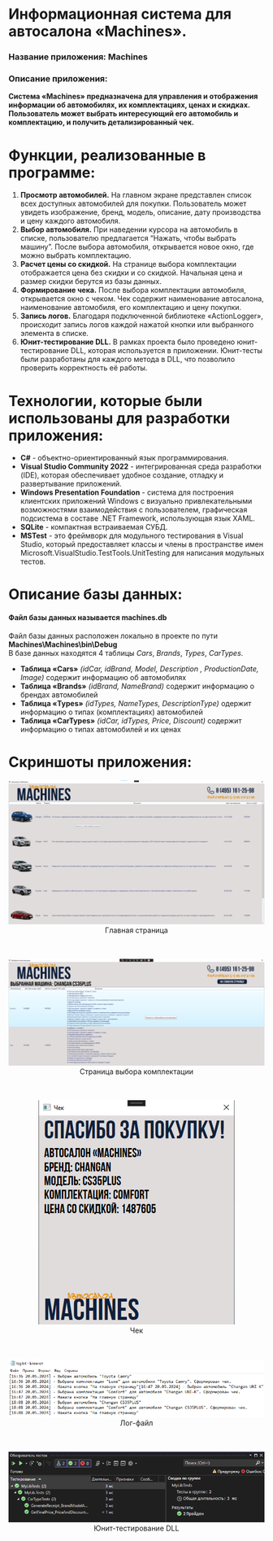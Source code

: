 # Информационная система для автосалона «Machines».
### Название приложения: Machines
### Описание приложения:
**Система «Machines» предназначена для управления и отображения информации об автомобилях, их комплектациях, ценах и скидках. Пользователь может выбрать интересующий его автомобиль и комплектацию, и получить детализированный чек.**

# Функции, реализованные в программе:
1. **Просмотр автомобилей.** На главном экране представлен список всех доступных автомобилей для покупки. Пользователь может увидеть изображение, бренд, модель, описание, дату производства и цену каждого автомобиля.
2. **Выбор автомобиля.** При наведении курсора на автомобиль в списке, пользователю предлагается “Нажать, чтобы выбрать машину”. После выбора автомобиля, открывается новое окно, где можно выбрать комплектацию.
3. **Расчет цены со скидкой.** На странице выбора комплектации отображается цена без скидки и со скидкой. Начальная цена и размер скидки берутся из базы данных.
4. **Формирование чека.** После выбора комплектации автомобиля, открывается окно с чеком. Чек содержит наименование автосалона, наименование автомобиля, его комплектацию и цену покупки.
5. **Запись логов.** Благодаря подключенной библиотеке «ActionLogger», происходит запись логов каждой нажатой кнопки или выбранного элемента в списке.
6. **Юнит-тестирование DLL.** В рамках проекта было проведено юнит-тестирование DLL, которая используется в приложении. Юнит-тесты были разработаны для каждого метода в DLL, что позволило проверить корректность её работы.

# Технологии, которые были использованы для разработки приложения:
- **C#** - объектно-ориентированный язык программирования.
- **Visual Studio Community 2022** - интегрированная среда разработки (IDE), которая обеспечивает удобное создание, отладку и развертывание приложений.
- **Windows Presentation Foundation** - система для построения клиентских приложений Windows с визуально привлекательными возможностями взаимодействия с пользователем, графическая подсистема в составе .NET Framework, использующая язык XAML.
- **SQLite** - компактная встраиваемая СУБД.
- **MSTest** - это фреймворк для модульного тестирования в Visual Studio, который предоставляет классы и члены в пространстве имен Microsoft.VisualStudio.TestTools.UnitTesting для написания модульных тестов.

# Описание базы данных:
#### Файл базы данных называется machines.db <br/>
Файл базы данных расположен локально в проекте по пути **Machines\Machines\bin\Debug** </br>
В базе данных находятся 4 таблицы _Cars_, _Brands_, _Types_, _CarTypes_.

- **Таблица «Cars»** _(idCar, idBrand, Model, Description , ProductionDate, Image)_ содержит информацию об автомобилях
- **Таблица «Brands»** _(idBrand, NameBrand)_ содержит информацию о брендах автомобилей
- **Таблица «Types»** _(idTypes, NameTypes, DescriptionType)_ одержит информацию о типах (комплектациях) автомобилей
- **Таблица «CarTypes»** _(idCar, idTypes, Price, Discount)_ содержит информацию о типах автомобилей и их ценах


# Скриншоты приложения:

<p align="center">
  <img <img src="https://github.com/vanyaokblog/Machines/blob/main/Screenshots/MainWindow.png">
</br>Главная страница
</br> </br> </br>
</p>

<p align="center">
  <img <img src="https://github.com/vanyaokblog/Machines/blob/main/Screenshots/CarDetailsWindow.png">
</br>Страница выбора комплектации
</br> </br> </br>
</p>

<p align="center">
  <img <img src="https://github.com/vanyaokblog/Machines/blob/main/Screenshots/ReceiptWindow.png">
</br>Чек
</br> </br> </br>
</p>

<p align="center">
  <img <img src="https://github.com/vanyaokblog/Machines/blob/main/Screenshots/log.png">
</br>Лог-файл
</br> </br> </br>
</p>

<p align="center">
  <img <img src="https://github.com/vanyaokblog/Machines/blob/main/Screenshots/Test.png">
</br>Юнит-тестирование DLL
</br> </br> </br>
</p>
